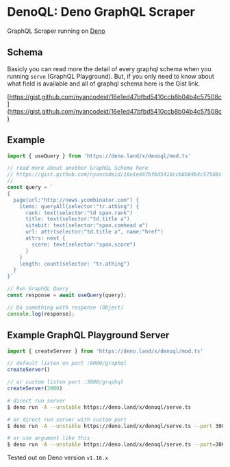 # DenoQL: Deno GraphQL Scraper
GraphQL Scraper running on [Deno](https://deno.land/)

## Schema
Basicly you can read more the detail of every graphql schema when you running `serve` (GraphQL Playground). But, if you only need to know about what field is available and all of graphql schema here is the Gist link.

[https://gist.github.com/nyancodeid/16e1ed47bfbd5410ccb8b04b4c57508c](https://gist.github.com/nyancodeid/16e1ed47bfbd5410ccb8b04b4c57508c)

## Example
```ts
import { useQuery } from 'https://deno.land/x/denoql/mod.ts'

// read more about another GraphQL Schema here
// https://gist.github.com/nyancodeid/16e1ed47bfbd5410ccb8b04b4c57508c
//
const query = `
{
  page(url:"http://news.ycombinator.com") {
    items: queryAll(selector:"tr.athing") {
      rank: text(selector:"td span.rank")
      title: text(selector:"td.title a")
      sitebit: text(selector:"span.comhead a")
      url: attr(selector:"td.title a", name:"href")
      attrs: next {
        score: text(selector:"span.score")
      }
    }
    length: count(selector: "tr.athing")
  }
}`

// Run GraphQL Query
const response = await useQuery(query);

// Do something with response (Object)
console.log(response);
```

## Example GraphQL Playground Server

```ts
import { createServer } from 'https://deno.land/x/denoql/mod.ts'

// default listen on port :8080/graphql
createServer()

// or custom listen port :3000/graphql
createServer(3000)
```

```bash
# direct run server
$ deno run -A --unstable https://deno.land/x/denoql/serve.ts

# or direct run server with custom port
$ deno run -A --unstable https://deno.land/x/denoql/serve.ts --port 3000

# or use argument like this
$ deno run -A --unstable https://deno.land/x/denoql/serve.ts --port=3001
```

Tested out on Deno version `v1.16.x`